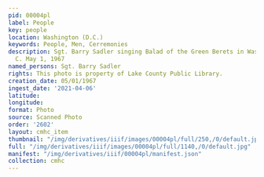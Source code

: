 ```yaml
---
pid: 00004pl
label: People
key: people
location: Washington (D.C.)
keywords: People, Men, Cerremonies
description: Sgt. Barry Sadler singing Balad of the Green Berets in Washington D.
  C. May 1, 1967
named_persons: Sgt. Barry Sadler
rights: This photo is property of Lake County Public Library.
creation_date: 05/01/1967
ingest_date: '2021-04-06'
latitude: 
longitude: 
format: Photo
source: Scanned Photo
order: '2602'
layout: cmhc_item
thumbnail: "/img/derivatives/iiif/images/00004pl/full/250,/0/default.jpg"
full: "/img/derivatives/iiif/images/00004pl/full/1140,/0/default.jpg"
manifest: "/img/derivatives/iiif/00004pl/manifest.json"
collection: cmhc
---
```

